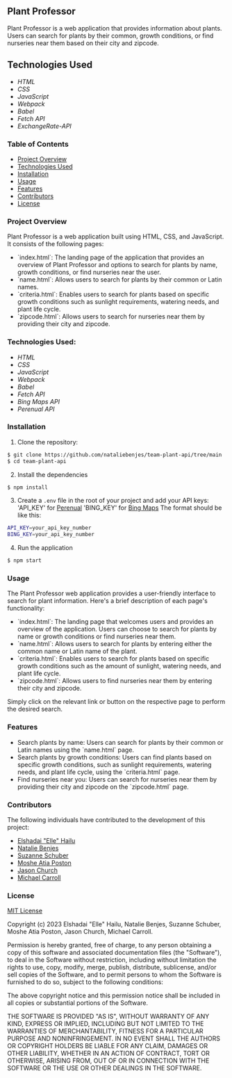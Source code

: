 ## Plant Professor

Plant Professor is a web application that provides information about plants. Users can search for plants by their common, growth conditions, or find nurseries near them based on their city and zipcode.

## Technologies Used

* _HTML_
* _CSS_
* _JavaScript_
* _Webpack_
* _Babel_
* _Fetch API_
* _ExchangeRate-API_

### Table of Contents

- [Project Overview](#project-overview)
- [Technologies Used](#technologies-Used)
- [Installation](#installation)
- [Usage](#usage)
- [Features](#features)
- [Contributors](#Contributors)
- [License](#license)

### Project Overview

Plant Professor is a web application built using HTML, CSS, and JavaScript. It consists of the following pages:

- \`index.html\`: The landing page of the application that provides an overview of Plant Professor and options to search for plants by name, growth conditions, or find nurseries near the user.
- \`name.html\`: Allows users to search for plants by their common or Latin names.
- \`criteria.html\`: Enables users to search for plants based on specific growth conditions such as sunlight requirements, watering needs, and plant life cycle.
- \`zipcode.html\`: Allows users to search for nurseries near them by providing their city and zipcode.

### Technologies Used:

* _HTML_
* _CSS_
* _JavaScript_
* _Webpack_
* _Babel_
* _Fetch API_
* _Bing Maps API_
* _Perenual API_

### Installation

1. Clone the repository:

```bash
$ git clone https://github.com/nataliebenjes/team-plant-api/tree/main
$ cd team-plant-api
```

2. Install the dependencies

```bash
$ npm install
```

3. Create a `.env` file in the root of your project and add your API keys:
'API_KEY' for [Perenual](https://perenual.com/plant-survey-quiz-test)
'BING_KEY' for [Bing Maps](https://learn.microsoft.com/en-us/bingmaps/rest-services/common-parameters-and-types/base-url-structure)
The format should be like this:

```bash
API_KEY=your_api_key_number
BING_KEY=your_api_key_number
```

4. Run the application

```bash
$ npm start
```

### Usage

The Plant Professor web application provides a user-friendly interface to search for plant information. Here's a brief description of each page's functionality:

- \`index.html\`: The landing page that welcomes users and provides an overview of the application. Users can choose to search for plants by name or growth conditions or find nurseries near them.
- \`name.html\`: Allows users to search for plants by entering either the common name or Latin name of the plant.
- \`criteria.html\`: Enables users to search for plants based on specific growth conditions such as the amount of sunlight, watering needs, and plant life cycle.
- \`zipcode.html\`: Allows users to find nurseries near them by entering their city and zipcode.

Simply click on the relevant link or button on the respective page to perform the desired search.

### Features

- Search plants by name: Users can search for plants by their common or Latin names using the \`name.html\` page.
- Search plants by growth conditions: Users can find plants based on specific growth conditions, such as sunlight requirements, watering needs, and plant life cycle, using the \`criteria.html\` page.
- Find nurseries near you: Users can search for nurseries near them by providing their city and zipcode on the \`zipcode.html\` page.

### Contributors
The following individuals have contributed to the development of this project:

- [Elshadai "Elle" Hailu](https://github.com/ellehailu)
- [Natalie Benjes](https://github.com/nataliebenjes)
- [Suzanne Schuber](https://github.com/SuzSch)
- [Moshe Atia Poston](https://github.com/Object-ions)
- [Jason Church](https://github.com/elijahchurch)
- [Michael Carroll](https://github.com/mcarroll138)

### License
[MIT License](https://choosealicense.com/licenses/mit/)

Copyright (c) 2023 Elshadai "Elle" Hailu, Natalie Benjes, Suzanne Schuber, Moshe Atia Poston, Jason Church, Michael Carroll.

Permission is hereby granted, free of charge, to any person obtaining a copy
of this software and associated documentation files (the "Software"), to deal
in the Software without restriction, including without limitation the rights
to use, copy, modify, merge, publish, distribute, sublicense, and/or sell
copies of the Software, and to permit persons to whom the Software is
furnished to do so, subject to the following conditions:

The above copyright notice and this permission notice shall be included in all
copies or substantial portions of the Software.

THE SOFTWARE IS PROVIDED "AS IS", WITHOUT WARRANTY OF ANY KIND, EXPRESS OR
IMPLIED, INCLUDING BUT NOT LIMITED TO THE WARRANTIES OF MERCHANTABILITY,
FITNESS FOR A PARTICULAR PURPOSE AND NONINFRINGEMENT. IN NO EVENT SHALL THE
AUTHORS OR COPYRIGHT HOLDERS BE LIABLE FOR ANY CLAIM, DAMAGES OR OTHER
LIABILITY, WHETHER IN AN ACTION OF CONTRACT, TORT OR OTHERWISE, ARISING FROM,
OUT OF OR IN CONNECTION WITH THE SOFTWARE OR THE USE OR OTHER DEALINGS IN THE
SOFTWARE.
